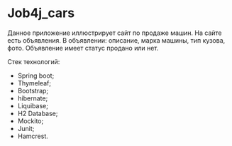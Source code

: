 # Job4j_cars

Данное приложение иллюстрирует сайт по продаже машин.
На сайте есть объявления. В объявлении: описание, марка машины, тип кузова, фото. Объявление имеет статус продано или нет.

Стек технологий: 
* Spring boot;
* Thymeleaf;
* Bootstrap;
* hibernate;
* Liquibase;
* H2 Database;
* Mockito;
* Junit;
* Hamcrest.